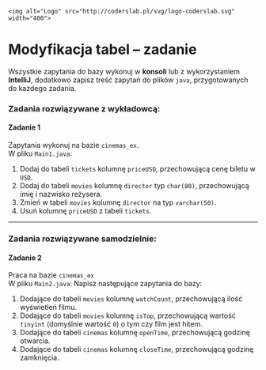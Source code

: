 	<img alt="Logo" src="http://coderslab.pl/svg/logo-coderslab.svg" width="400">

#  Modyfikacja tabel – zadanie

Wszystkie zapytania do bazy wykonuj w **konsoli** lub z wykorzystaniem **IntelliJ**,
 dodatkowo zapisz treść zapytań do plików ``java``, przygotowanych do każdego zadania.  

### Zadania rozwiązywane z wykładowcą:

#### Zadanie 1

Zapytania wykonuj na bazie `cinemas_ex`.  
W pliku `Main1.java`:

1. Dodaj do tabeli `tickets` kolumnę `priceUSD`, przechowującą cenę biletu w `USD`. 
2. Dodaj do tabeli `movies` kolumnę `director` typ `char(80)`, przechowującą imię i nazwisko reżysera.
3. Zmień w tabeli `movies` kolumnę `director` na typ `varchar(50)`.
4. Usuń kolumnę `priceUSD` z tabeli `tickets`.
 
----------------------------------------------------------------------------- 

### Zadania rozwiązywane samodzielnie:

#### Zadanie 2

Praca na bazie `cinemas_ex`  
W pliku `Main2.java`:
Napisz następujące zapytania do bazy:

1. Dodające do tabeli `movies` kolumnę `watchCount`, przechowującą ilość wyświetleń filmu.
2. Dodające do tabeli `movies` kolumnę `isTop`, przechowującą wartość `tinyint` (domyślnie wartość `0`) 
o tym czy film jest hitem.
3. Dodające do tabeli `cinemas` kolumnę `openTime`, przechowującą godzinę otwarcia. 
4. Dodające do tabeli `cinemas` kolumnę `closeTime`, przechowującą godzinę zamknięcia.


